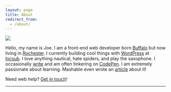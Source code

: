 ```yaml
---
layout: page
title: About
redirect_from:
  - /about/
---
```


<img src="{{ site.baseurl }}/assets/img/real-money-bw.jpg">

Hello, my name is Joe. I am a front-end web developer born [Buffalo](https://en.wikipedia.org/wiki/Buffalo,_New_York) but now living in [Rochester](https://en.wikipedia.org/wiki/Rochester,_New_York). I currently building cool things with [WordPress](https://wordpress.org) at [Incsub](http://incsub.com). I love anything nautical, hate spiders, and play the saxophone. I occasionally [write](/archive) and am often tinkering on [CodePen](https://codepen.io). I am extremely passionate about learning. Mashable even wrote an [article](http://mashable.com/2015/01/11/teach-yourself-programming/) about it!

Need web help? [Get in touch](mailto:hello@josephfus.co)!

-----

